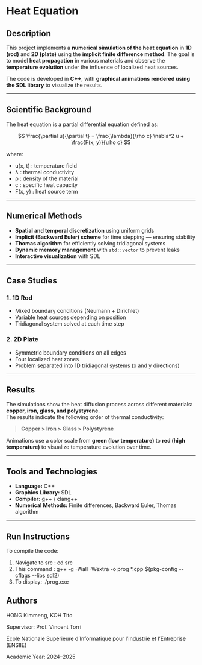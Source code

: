 # Heat Equation 

## Description
This project implements a **numerical simulation of the heat equation** in **1D (rod)** and **2D (plate)** using the **implicit finite difference method**. The goal is to model **heat propagation** in various materials and observe the **temperature evolution** under the influence of localized heat sources.

The code is developed in **C++**, with **graphical animations rendered using the SDL library** to visualize the results.

---

## Scientific Background
The heat equation is a partial differential equation defined as:

$$
\frac{\partial u}{\partial t} = \frac{\lambda}{\rho c} \nabla^2 u + \frac{F(x, y)}{\rho c}
$$

where:
- u(x, t) : temperature field  
- λ : thermal conductivity  
- ρ : density of the material  
- c : specific heat capacity  
- F(x, y) : heat source term  

---

## Numerical Methods
- **Spatial and temporal discretization** using uniform grids  
- **Implicit (Backward Euler) scheme** for time stepping — ensuring stability  
- **Thomas algorithm** for efficiently solving tridiagonal systems  
- **Dynamic memory management** with `std::vector` to prevent leaks  
- **Interactive visualization** with SDL  

---

## Case Studies
### 1. 1D Rod
- Mixed boundary conditions (Neumann + Dirichlet)  
- Variable heat sources depending on position  
- Tridiagonal system solved at each time step  

### 2. 2D Plate
- Symmetric boundary conditions on all edges  
- Four localized heat zones  
- Problem separated into 1D tridiagonal systems (x and y directions)  

---

## Results
The simulations show the heat diffusion process across different materials: **copper, iron, glass, and polystyrene**.  
The results indicate the following order of thermal conductivity:

> **Copper > Iron > Glass > Polystyrene**

Animations use a color scale from **green (low temperature)** to **red (high temperature)** to visualize temperature evolution over time.

---

## Tools and Technologies
- **Language:** C++  
- **Graphics Library:** SDL  
- **Compiler:** g++ / clang++  
- **Numerical Methods:** Finite differences, Backward Euler, Thomas algorithm  

---

## Run Instructions
To compile the code:
1. Navigate to src : cd src
2. This command :  g++ -g -Wall -Wextra -o prog *.cpp $(pkg-config --cflags --libs sdl2)
3. To display: ./prog.exe

## Authors
HONG Kimmeng, KOH Tito

Supervisor: Prof. Vincent Torri

École Nationale Supérieure d’Informatique pour l’Industrie et l’Entreprise (ENSIIE) 

Academic Year: 2024–2025

